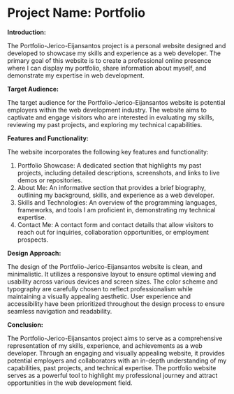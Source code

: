 # Project Name: Portfolio

**Introduction:**

The Portfolio-Jerico-Eijansantos project is a personal website designed and developed to showcase my skills and experience as a web developer. The primary goal of this website is to create a professional online presence where I can display my portfolio, share information about myself, and demonstrate my expertise in web development.

**Target Audience:**

The target audience for the Portfolio-Jerico-Eijansantos website is potential employers within the web development industry. The website aims to captivate and engage visitors who are interested in evaluating my skills, reviewing my past projects, and exploring my technical capabilities.

**Features and Functionality:**

The website incorporates the following key features and functionality:

1. Portfolio Showcase: A dedicated section that highlights my past projects, including detailed descriptions, screenshots, and links to live demos or repositories.
2. About Me: An informative section that provides a brief biography, outlining my background, skills, and experience as a web developer.
3. Skills and Technologies: An overview of the programming languages, frameworks, and tools I am proficient in, demonstrating my technical expertise.
4. Contact Me: A contact form and contact details that allow visitors to reach out for inquiries, collaboration opportunities, or employment prospects.

**Design Approach:**

The design of the Portfolio-Jerico-Eijansantos website is clean, and minimalistic. It utilizes a responsive layout to ensure optimal viewing and usability across various devices and screen sizes. The color scheme and typography are carefully chosen to reflect professionalism while maintaining a visually appealing aesthetic. User experience and accessibility have been prioritized throughout the design process to ensure seamless navigation and readability.

**Conclusion:**

The Portfolio-Jerico-Eijansantos project aims to serve as a comprehensive representation of my skills, experience, and achievements as a web developer. Through an engaging and visually appealing website, it provides potential employers and collaborators with an in-depth understanding of my capabilities, past projects, and technical expertise. The portfolio website serves as a powerful tool to highlight my professional journey and attract opportunities in the web development field.
